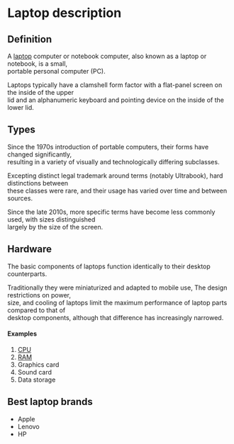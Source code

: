 # Laptop description

## Definition

A [laptop](https://en.wikipedia.org/wiki/Laptop) computer or notebook computer, also known as a laptop or notebook, is a small,  
portable personal computer (PC).

Laptops typically have a clamshell form factor with a flat-panel screen on the inside of the upper  
 lid and an alphanumeric keyboard and pointing device on the inside of the lower lid.

## Types

Since the 1970s introduction of portable computers, their forms have changed significantly,  
resulting in a variety of visually and technologically differing subclasses.

Excepting distinct legal trademark around terms (notably Ultrabook), hard distinctions between  
 these classes were rare, and their usage has varied over time and between sources.

Since the late 2010s, more specific terms have become less commonly used, with sizes distinguished  
largely by the size of the screen.

## Hardware

The basic components of laptops function identically to their desktop counterparts.

Traditionally they were miniaturized and adapted to mobile use, The design restrictions on power,  
size, and cooling of laptops limit the maximum performance of laptop parts compared to that of  
 desktop components, although that difference has increasingly narrowed.

#### Examples

1. [CPU](https://en.wikipedia.org/wiki/Central_processing_unit)
2. [RAM](https://en.wikipedia.org/wiki/Random-access_memory)
3. Graphics card
4. Sound card
5. Data storage

## Best laptop brands

- Apple
- Lenovo
- HP
